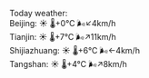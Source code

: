 Today weather:  
Beijing: ☀️   🌡️+0°C 🌬️↙4km/h  
Tianjin: ☀️   🌡️+7°C 🌬️↗11km/h  
Shijiazhuang: ☀️   🌡️+6°C 🌬️←4km/h  
Tangshan: ☀️   🌡️+4°C 🌬️↗8km/h  

